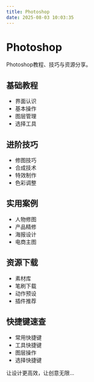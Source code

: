```yaml
---
title: Photoshop
date: 2025-08-03 10:03:35
---
```


# Photoshop

Photoshop教程、技巧与资源分享。

## 基础教程

- 界面认识
- 基本操作
- 图层管理
- 选择工具

## 进阶技巧

- 修图技巧
- 合成技术
- 特效制作
- 色彩调整

## 实用案例

- 人物修图
- 产品精修
- 海报设计
- 电商主图

## 资源下载

- 素材库
- 笔刷下载
- 动作预设
- 插件推荐

## 快捷键速查

- 常用快捷键
- 工具快捷键
- 图层操作
- 选择快捷键

让设计更高效，让创意无限...
